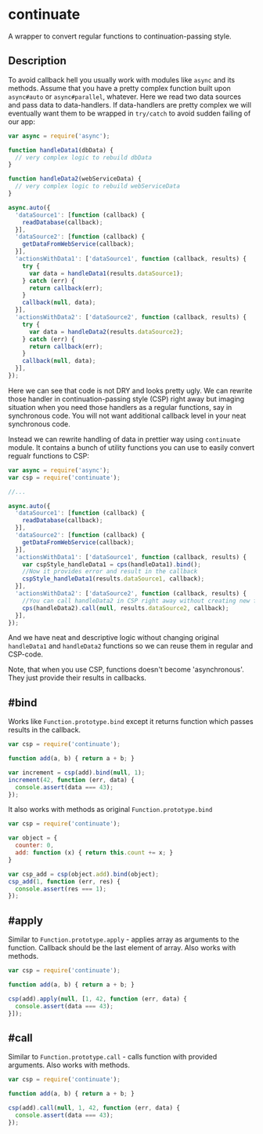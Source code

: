 continuate
==========

A wrapper to convert regular functions to continuation-passing style.

Description
-----------

To avoid callback hell you usually work with modules like `async` and its methods. Assume that you have a pretty complex function built upon `async#auto` or `async#parallel`, whatever. Here we read two data sources and pass data to data-handlers. If data-handlers are pretty complex we will eventually want them to be wrapped in `try/catch` to avoid sudden failing of our app:

```javascript
var async = require('async');

function handleData1(dbData) {
  // very complex logic to rebuild dbData
}

function handleData2(webServiceData) {
  // very complex logic to rebuild webServiceData
}

async.auto({
  'dataSource1': [function (callback) {
    readDatabase(callback);
  }],
  'dataSource2': [function (callback) {
    getDataFromWebService(callback);
  }],
  'actionsWithData1': ['dataSource1', function (callback, results) {
    try {
      var data = handleData1(results.dataSource1);
    } catch (err) {
      return callback(err);
    }
    callback(null, data);
  }],
  'actionsWithData2': ['dataSource2', function (callback, results) {
    try {
      var data = handleData2(results.dataSource2);
    } catch (err) {
      return callback(err);
    }
    callback(null, data);
  }],
});
```

Here we can see that code is not DRY and looks pretty ugly. We can rewrite those handler in continuation-passing style (CSP) right away but imaging situation when you need those handlers as a regular functions, say in synchronous code. You will not want additional callback level in your neat synchronous code.

Instead we can rewrite handling of data in prettier way using `continuate` module. It contains a bunch of utility functions you can use to easily convert regualr functions to CSP:

```javascript
var async = require('async');
var csp = require('continuate');

//...

async.auto({
  'dataSource1': [function (callback) {
    readDatabase(callback);
  }],
  'dataSource2': [function (callback) {
    getDataFromWebService(callback);
  }],
  'actionsWithData1': ['dataSource1', function (callback, results) {
    var cspStyle_handleData1 = cps(handleData1).bind();
    //Now it provides error and result in the callback
    cspStyle_handleData1(results.dataSource1, callback);
  }],
  'actionsWithData2': ['dataSource2', function (callback, results) {
    //You can call handleData2 in CSP right away without creating new functions
    cps(handleData2).call(null, results.dataSource2, callback);
  }],
});

```

And we have neat and descriptive logic without changing original `handleData1` and `handleData2` functions so we can reuse them in regular and CSP-code.

Note, that when you use CSP, functions doesn't become 'asynchronous'. They just provide their results in callbacks.

\#bind
-----
Works like `Function.prototype.bind` except it returns function which passes results in the callback.

```javascript
var csp = require('continuate');

function add(a, b) { return a + b; }

var increment = csp(add).bind(null, 1);
increment(42, function (err, data) {
  console.assert(data === 43);
});
```

It also works with methods as original `Function.prototype.bind`

```javascript
var csp = require('continuate');

var object = {
  counter: 0,
  add: function (x) { return this.count += x; }
}

var csp_add = csp(object.add).bind(object);
csp_add(1, function (err, res) {
  console.assert(res === 1);
});
```

\#apply
------
Similar to `Function.prototype.apply` - applies array as arguments to the function. Callback should be the last element of array. Also works with methods.

```javascript
var csp = require('continuate');

function add(a, b) { return a + b; }

csp(add).apply(null, [1, 42, function (err, data) {
  console.assert(data === 43);
}]);
```

\#call
------
Similar to `Function.prototype.call` - calls function with provided arguments. Also works with methods.

```javascript
var csp = require('continuate');

function add(a, b) { return a + b; }

csp(add).call(null, 1, 42, function (err, data) {
  console.assert(data === 43);
});
```
